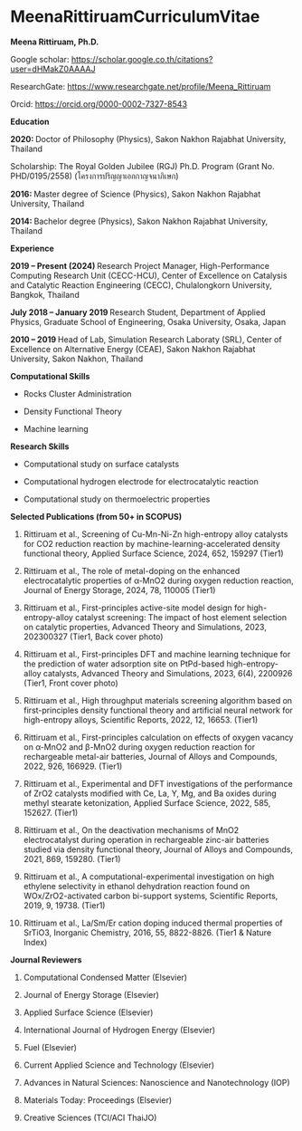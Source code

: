 # MeenaRittiruamCurriculumVitae
<b> Meena Rittiruam, Ph.D. </b>



Google scholar: https://scholar.google.co.th/citations?user=dHMakZ0AAAAJ  

ResearchGate: https://www.researchgate.net/profile/Meena_Rittiruam 

Orcid: https://orcid.org/0000-0002-7327-8543   


<b> Education </b>

<b> 2020: </b> Doctor of Philosophy (Physics), Sakon Nakhon Rajabhat University, Thailand

Scholarship: The Royal Golden Jubilee (RGJ) Ph.D. Program (Grant No. PHD/0195/2558) (โครงการปริญญาเอกกาญจนาภิเษก)

<b> 2016: </b> Master degree of Science (Physics), Sakon Nakhon Rajabhat University, Thailand

<b> 2014: </b> Bachelor degree (Physics), Sakon Nakhon Rajabhat University, Thailand


<b> Experience </b>

<b> 2019 – Present (2024) </b> Research Project Manager, High-Performance Computing Research Unit (CECC-HCU), Center of Excellence on Catalysis and Catalytic Reaction Engineering (CECC), Chulalongkorn University, Bangkok, Thailand

<b> July 2018 – January 2019 </b> Research Student, Department of Applied Physics, Graduate School of Engineering, Osaka University, Osaka, Japan 

<b> 2010 – 2019 </b> Head of Lab, Simulation Research Laboraty (SRL), Center of Excellence on Alternative Energy (CEAE), Sakon Nakhon Rajabhat University, Sakon Nakhon, Thailand


<b> Computational Skills </b>

- Rocks Cluster Administration

- Density Functional Theory 

- Machine learning 

<b> Research Skills </b>

- Computational study on surface catalysts

- Computational hydrogen electrode for electrocatalytic reaction

- Computational study on thermoelectric properties


<b> Selected Publications (from 50+ in SCOPUS) </b>

1.	Rittiruam et al., Screening of Cu-Mn-Ni-Zn high-entropy alloy catalysts for CO2 reduction reaction by machine-learning-accelerated density functional theory, Applied Surface Science, 2024, 652, 159297 (Tier1)

2.	Rittiruam et al., The role of metal-doping on the enhanced electrocatalytic properties of α-MnO2 during oxygen reduction reaction, Journal of Energy Storage, 2024, 78, 110005 (Tier1)

3.	Rittiruam et al., First-principles active-site model design for high-entropy-alloy catalyst screening: The impact of host element selection on catalytic properties, Advanced Theory and Simulations, 2023, 202300327 (Tier1, Back cover photo)

4.	Rittiruam et al., First-principles DFT and machine learning technique for the prediction of water adsorption site on PtPd-based high-entropy-alloy catalysts, Advanced Theory and Simulations, 2023, 6(4), 2200926 (Tier1, Front cover photo)

5.	Rittiruam et al., High throughput materials screening algorithm based on first-principles density functional theory and artificial neural network for high-entropy alloys, Scientific Reports, 2022, 12, 16653. (Tier1)

6.	Rittiruam et al., First-principles calculation on effects of oxygen vacancy on α-MnO2 and β-MnO2 during oxygen reduction reaction for rechargeable metal-air batteries, Journal of Alloys and Compounds, 2022, 926, 166929. (Tier1)

7.	Rittiruam et al., Experimental and DFT investigations of the performance of ZrO2 catalysts modified with Ce, La, Y, Mg, and Ba oxides during methyl stearate ketonization, Applied Surface Science, 2022, 585, 152627. (Tier1)

8.	Rittiruam et al., On the deactivation mechanisms of MnO2 electrocatalyst during operation in rechargeable zinc-air batteries studied via density functional theory, Journal of Alloys and Compounds, 2021, 869, 159280. (Tier1)

9.	Rittiruam et al., A computational-experimental investigation on high ethylene selectivity in ethanol dehydration reaction found on WOx/ZrO2-activated carbon bi-support systems, Scientific Reports, 2019, 9, 19738. (Tier1) 

10.	Rittiruam et al., La/Sm/Er cation doping induced thermal properties of SrTiO3, Inorganic Chemistry, 2016, 55, 8822-8826. (Tier1 & Nature Index)


<b> Journal Reviewers </b>
 
1.	Computational Condensed Matter (Elsevier)

2.	Journal of Energy Storage (Elsevier)

3.	Applied Surface Science (Elsevier)

4.	International Journal of Hydrogen Energy (Elsevier)

5.	Fuel (Elsevier)

6.	Current Applied Science and Technology (Elsevier)

7.	Advances in Natural Sciences: Nanoscience and Nanotechnology (IOP)

8.	Materials Today: Proceedings (Elsevier)

9.	Creative Sciences (TCI/ACI ThaiJO)




